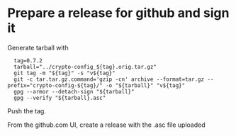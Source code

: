# Prepare a release for github and sign it

Generate tarball with

```
  tag=0.7.2
  tarball="../crypto-config_${tag}.orig.tar.gz"
  git tag -m "${tag}" -s "v${tag}"
  git -c tar.tar.gz.command='gzip -cn' archive --format=tar.gz --prefix="crypto-config-${tag}/" -o "${tarball}" "v${tag}"
  gpg --armor --detach-sign "${tarball}"
  gpg --verify "${tarball}.asc"
```

Push the tag.

From the github.com UI, create a release with the .asc file
uploaded
